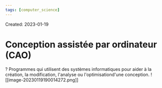 ```yaml
---
tags: [computer_science] 
---
```

Created: 2023-01-19

# Conception assistée par ordinateur (CAO)
?
Programmes qui utilisent des systèmes informatiques pour aider à la création, la modification, l'analyse ou l'optimisationd'une conception. ![[image-20230119190014272.png]]
<!--SR:!2023-02-02,10,250-->

